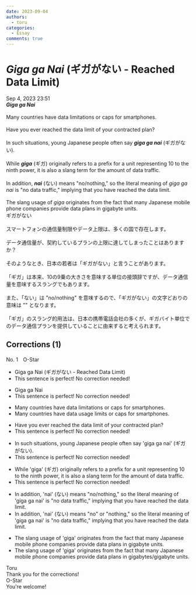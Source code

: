 ```yaml
---
date: 2023-09-04
authors:
  - toru
categories:
  - Essay
comments: true
---
```


# <strong><em>Giga ga Nai</strong></em> (ギガがない - Reached Data Limit)
<div class="date">Sep 4, 2023 23:51</div>
<div id="post"><div id="body_show_ori">
<strong><em>Giga ga Nai</strong></em><br/><br/>Many countries have data limitations or caps for smartphones.<br/><br/>Have you ever reached the data limit of your contracted plan?<br/><br/>In such situations, young Japanese people often say <strong><em>giga ga nai</em></strong> (ギガがない).<br/><br/>While <strong><em>giga</em></strong> (ギガ) originally refers to a prefix for a unit representing 10 to the ninth power, it is also a slang term for the amount of data traffic.<br/><br/>In addition, <strong><em>nai</em></strong> (ない) means "no/nothing," so the literal meaning of <em>giga ga nai</em> is "no data traffic," implying that you have reached the data limit.<br/><br/>The slang usage of <em>giga</em> originates from the fact that many Japanese mobile phone companies provide data plans in gigabyte units.
</div></div>

<!-- more -->

<div id="post_ja"><div id="body_show_mo">
ギガがない<br/><br/>スマートフォンの通信量制限やデータ上限は、多くの国で存在します。<br/><br/>データ通信量が、契約しているプランの上限に達してしまったことはありますか？<br/><br/>そのようなとき、日本の若者は「ギガがない」と言うことがあります。<br/><br/>「ギガ」は本来、10の9乗の大きさを意味する単位の接頭辞ですが、データ通信量を意味するスラングでもあります。<br/><br/>また、「ない」は "no/nothing" を意味するので、「ギガがない」の文字どおりの意味は "" となります。<br/><br/>「ギガ」のスラング的用法は、日本の携帯電話会社の多くが、ギガバイト単位でのデータ通信プランを提供していることに由来すると考えられます。
</div></div>

## Corrections (1)
<div id="block"><div class="first_name"> No. 1　<span class="just_name">O-Star</span></div><div id="block2">
<ul class="correction_field">
<li class="incorrect">Giga ga Nai (ギガがない - Reached Data Limit)</li>
<li class="corrected perfect">This sentence is perfect! No correction needed!</li>
</ul>
<ul class="correction_field">
<li class="incorrect">Giga ga Nai</li>
<li class="corrected perfect">This sentence is perfect! No correction needed!</li>
</ul>
<ul class="correction_field">
<li class="incorrect">Many countries have data limitations or caps for smartphones.</li>
<li class="corrected correct">
Many countries have data <span class="f_bold">usage limits</span> or caps for smartphones.
</li>
</ul>
<ul class="correction_field">
<li class="incorrect">Have you ever reached the data limit of your contracted plan?</li>
<li class="corrected perfect">This sentence is perfect! No correction needed!</li>
</ul>
<ul class="correction_field">
<li class="incorrect">In such situations, young Japanese people often say 'giga ga nai' (ギガがない).</li>
<li class="corrected perfect">This sentence is perfect! No correction needed!</li>
</ul>
<ul class="correction_field">
<li class="incorrect">While 'giga' (ギガ) originally refers to a prefix for a unit representing 10 to the ninth power, it is also a slang term for the amount of data traffic.</li>
<li class="corrected perfect">This sentence is perfect! No correction needed!</li>
</ul>
<ul class="correction_field">
<li class="incorrect">In addition, 'nai' (ない) means "no/nothing," so the literal meaning of 'giga ga nai' is "no data traffic," implying that you have reached the data limit.</li>
<li class="corrected correct">
In addition, 'nai' (ない) means <span class="f_bold">"no" or "nothing,"</span> so the literal meaning of 'giga ga nai' is "no data traffic," implying that you have reached the data limit.
</li>
</ul>
<ul class="correction_field">
<li class="incorrect">The slang usage of 'giga' originates from the fact that many Japanese mobile phone companies provide data plans in gigabyte units.</li>
<li class="corrected correct">
The slang usage of 'giga' originates from the fact that many Japanese mobile phone companies provide data plans in <span class="f_blue">gigabytes/gigabyte units</span>.
</li>
</ul>
</div><div class="name"><span class="just_name">Toru</span><br>
Thank you for the corrections!
</div>
<div class="name"><span class="just_name">O-Star</span><br>
You're welcome!
</div>
</div>
